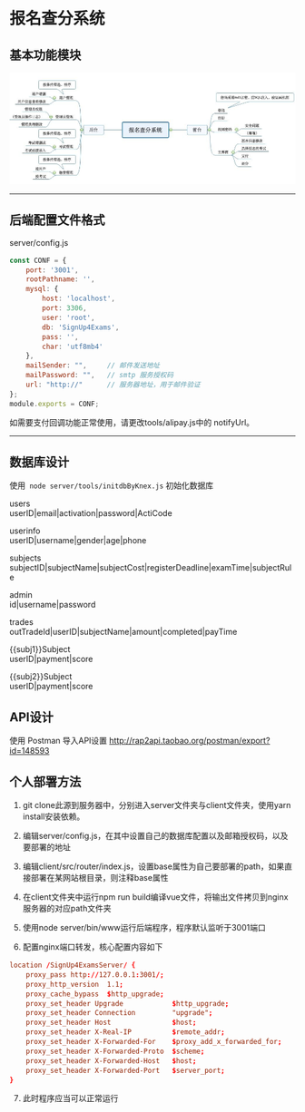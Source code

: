 # 报名查分系统


## 基本功能模块

![](./pic/思维导图.jpg)

---
## 后端配置文件格式
server/config.js
```js
const CONF = {
    port: '3001',
    rootPathname: '',
    mysql: {
        host: 'localhost',
        port: 3306,
        user: 'root',
        db: 'SignUp4Exams',
        pass: '',
        char: 'utf8mb4'
    },
    mailSender: "",     // 邮件发送地址
    mailPassword: "",   // smtp 服务授权码
    url: "http://"      // 服务器地址，用于邮件验证
};
module.exports = CONF;
```

如需要支付回调功能正常使用，请更改tools/alipay.js中的 notifyUrl。

---
## 数据库设计
使用` node server/tools/initdbByKnex.js` 初始化数据库

users<br>
userID|email|activation|password|ActiCode

userinfo<br>
userID|username|gender|age|phone

subjects<br>
subjectID|subjectName|subjectCost|registerDeadline|examTime|subjectRule

admin<br>
id|username|password

trades<br>
outTradeId|userID|subjectName|amount|completed|payTime

{{subj1}}Subject<br>
userID|payment|score

{{subj2}}Subject<br>
userID|payment|score


## API设计

使用 Postman 导入API设置
http://rap2api.taobao.org/postman/export?id=148593



## 个人部署方法
1. git clone此源到服务器中，分别进入server文件夹与client文件夹，使用yarn install安装依赖。

2. 编辑server/config.js，在其中设置自己的数据库配置以及邮箱授权码，以及要部署的地址

3. 编辑client/src/router/index.js，设置base属性为自己要部署的path，如果直接部署在某网站根目录，则注释base属性

4. 在client文件夹中运行npm run build编译vue文件，将输出文件拷贝到nginx服务器的对应path文件夹

5. 使用node server/bin/www运行后端程序，程序默认监听于3001端口

6. 配置nginx端口转发，核心配置内容如下
```nginx.conf
location /SignUp4ExamsServer/ {
    proxy_pass http://127.0.0.1:3001/;
    proxy_http_version	1.1;
    proxy_cache_bypass	$http_upgrade;
    proxy_set_header Upgrade			$http_upgrade;
    proxy_set_header Connection 		"upgrade";
    proxy_set_header Host				$host;
    proxy_set_header X-Real-IP			$remote_addr;
    proxy_set_header X-Forwarded-For	$proxy_add_x_forwarded_for;
    proxy_set_header X-Forwarded-Proto	$scheme;
    proxy_set_header X-Forwarded-Host	$host;
    proxy_set_header X-Forwarded-Port	$server_port;
}
```

7. 此时程序应当可以正常运行

